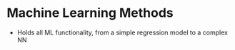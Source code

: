 # Machine Learning Methods

* Holds all ML functionality, from a simple regression model to a complex NN
